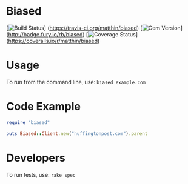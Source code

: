 # Biased
[![Build Status](https://travis-ci.org/matthin/biased.png?branch=master)]
(https://travis-ci.org/matthin/biased)
[![Gem Version](https://badge.fury.io/rb/biased.png)]
(http://badge.fury.io/rb/biased)
[![Coverage Status](https://coveralls.io/repos/matthin/biased/badge.svg)]
(https://coveralls.io/r/matthin/biased)

# Usage
To run from the command line, use: `biased example.com`

# Code Example
```ruby
require "biased"

puts Biased::Client.new("huffingtonpost.com").parent
```
# Developers
To run tests, use: `rake spec`

